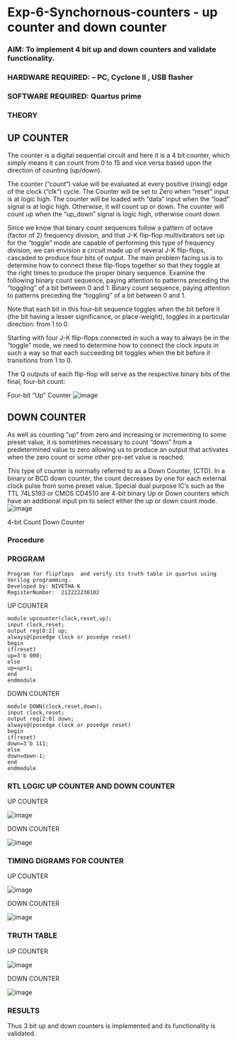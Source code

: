 # Exp-6-Synchornous-counters - up counter and down counter 
### AIM: To implement 4 bit up and down counters and validate  functionality.
### HARDWARE REQUIRED:  – PC, Cyclone II , USB flasher
### SOFTWARE REQUIRED:   Quartus prime
### THEORY 

## UP COUNTER 
The counter is a digital sequential circuit and here it is a 4 bit counter, which simply means it can count from 0 to 15 and vice versa based upon the direction of counting (up/down). 

The counter (“count“) value will be evaluated at every positive (rising) edge of the clock (“clk“) cycle.
The Counter will be set to Zero when “reset” input is at logic high.
The counter will be loaded with “data” input when the “load” signal is at logic high. Otherwise, it will count up or down.
The counter will count up when the “up_down” signal is logic high, otherwise count down

Since we know that binary count sequences follow a pattern of octave (factor of 2) frequency division, and that J-K flip-flop multivibrators set up for the “toggle” mode are capable of performing this type of frequency division, we can envision a circuit made up of several J-K flip-flops, cascaded to produce four bits of output.
The main problem facing us is to determine how to connect these flip-flops together so that they toggle at the right times to produce the proper binary sequence.
Examine the following binary count sequence, paying attention to patterns preceding the “toggling” of a bit between 0 and 1:
Binary count sequence, paying attention to patterns preceding the “toggling” of a bit between 0 and 1.

Note that each bit in this four-bit sequence toggles when the bit before it (the bit having a lesser significance, or place-weight), toggles in a particular direction: from 1 to 0.



 
 

Starting with four J-K flip-flops connected in such a way to always be in the “toggle” mode, we need to determine how to connect the clock inputs in such a way so that each succeeding bit toggles when the bit before it transitions from 1 to 0.

The Q outputs of each flip-flop will serve as the respective binary bits of the final, four-bit count:

 
 

Four-bit “Up” Counter
![image](https://user-images.githubusercontent.com/36288975/169644758-b2f4339d-9532-40c5-af40-8f4f8c942e2c.png)



## DOWN COUNTER 

As well as counting “up” from zero and increasing or incrementing to some preset value, it is sometimes necessary to count “down” from a predetermined value to zero allowing us to produce an output that activates when the zero count or some other pre-set value is reached.

This type of counter is normally referred to as a Down Counter, (CTD). In a binary or BCD down counter, the count decreases by one for each external clock pulse from some preset value. Special dual purpose IC’s such as the TTL 74LS193 or CMOS CD4510 are 4-bit binary Up or Down counters which have an additional input pin to select either the up or down count mode.
![image](https://user-images.githubusercontent.com/36288975/169644844-1a14e123-7228-4ed8-81a9-eb937dff4ac8.png)


4-bit Count Down Counter
### Procedure
### PROGRAM 
```
Program for flipflops  and verify its truth table in quartus using Verilog programming.
Developed by: NIVETHA K
RegisterNumber:  212222230102
```
UP COUNTER
```
module upcounter(clock,reset,up);
input clock,reset;
output reg[0:2] up;
always@(posedge clock or posedge reset)
begin
if(reset)
up=3'b 000;
else
up=up+1;
end
endmodule
```
DOWN COUNTER
```
module DOWN(clock,reset,down);
input clock,reset;
output reg[2:0] down;
always@(posedge clock or posedge reset)
begin
if(reset)
down=3'b 111;
else
down=down-1;
end
endmodule
```

### RTL LOGIC UP COUNTER AND DOWN COUNTER  

UP COUNTER

![image](https://github.com/NivethaKumar30/Exp-7-Synchornous-counters-/assets/119559844/84e1f69c-c1b1-4b12-a533-44b906f31374)

DOWN COUNTER

![image](https://github.com/NivethaKumar30/Exp-7-Synchornous-counters-/assets/119559844/b7cecd7c-9d7e-4f0d-aa87-12b62cf131e9)


### TIMING DIGRAMS FOR COUNTER  

UP COUNTER

![image](https://github.com/NivethaKumar30/Exp-7-Synchornous-counters-/assets/119559844/8e88672e-1aaa-495d-81d2-c45f90d233f9)


DOWN COUNTER

![image](https://github.com/NivethaKumar30/Exp-7-Synchornous-counters-/assets/119559844/0a2fc5ca-0253-4f4d-8490-ee3be14077d5)

### TRUTH TABLE 

UP COUNTER

![image](https://github.com/NivethaKumar30/Exp-7-Synchornous-counters-/assets/119559844/f6b2aca5-cfe8-4f36-ab5d-b830a909f8b1)

DOWN COUNTER

![image](https://github.com/NivethaKumar30/Exp-7-Synchornous-counters-/assets/119559844/0447ba7a-327b-4781-961c-5cdd5fbf5db3)

### RESULTS 

Thus 3 bit up and down counters is implemented and its functionality is validated.
